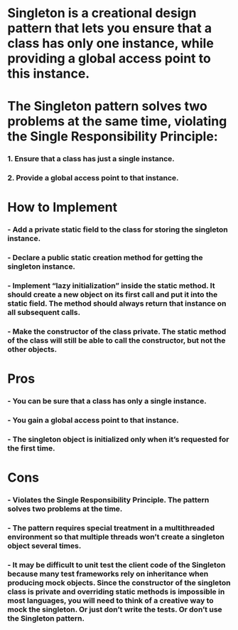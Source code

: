   # Singleton is a creational design pattern that lets you ensure that a class has only one instance, while providing a global access point to this instance.
  # The Singleton pattern solves two problems at the same time, violating the Single Responsibility Principle:
### 1. Ensure that a class has just a single instance.
### 2. Provide a global access point to that instance.
  # How to Implement
### - Add a private static field to the class for storing the singleton instance.
### - Declare a public static creation method for getting the singleton instance.
### - Implement “lazy initialization” inside the static method. It should create a new object on its first call and put it into the static field. The method should always return that instance on all subsequent calls.
### - Make the constructor of the class private. The static method of the class will still be able to call the constructor, but not the other objects.
  # Pros
### - You can be sure that a class has only a single instance.
### - You gain a global access point to that instance.
### - The singleton object is initialized only when it’s requested for the first time.
  # Cons
### - Violates the Single Responsibility Principle. The pattern solves two problems at the time.
### - The pattern requires special treatment in a multithreaded environment so that multiple threads won’t create a singleton object several times.
### - It may be difficult to unit test the client code of the Singleton because many test frameworks rely on inheritance when producing mock objects. Since the constructor of the singleton class is private and overriding static methods is impossible in most languages, you will need to think of a creative way to mock the singleton. Or just don’t write the tests. Or don’t use the Singleton pattern.
